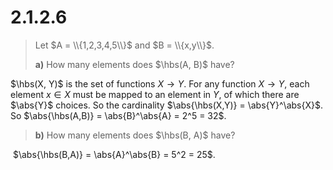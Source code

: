 # 2.1.2.6

> Let $A = \\{1,2,3,4,5\\}$ and $B = \\{x,y\\}$. 
>
> **a)** How many elements does $\hbs(A, B)$ have? 

$\hbs(X, Y)$ is the set of functions $X \to Y$. For any function 
$X \to Y$, each element $x \in X$ must be mapped to an element in $Y$, of 
which there are $\abs{Y}$ choices. So the cardinality 
$\abs{\hbs(X,Y)} = \abs{Y}^\abs{X}$. So 
$\abs{\hbs(A,B)} = \abs{B}^\abs{A} = 2^5 = 32$.

> **b)** How many elements does $\hbs(B, A)$ have?

&zwj;
$\abs{\hbs(B,A)} = \abs{A}^\abs{B} = 5^2 = 25$.

